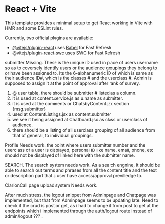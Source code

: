 # React + Vite

This template provides a minimal setup to get React working in Vite with HMR and some ESLint rules.

Currently, two official plugins are available:

- [@vitejs/plugin-react](https://github.com/vitejs/vite-plugin-react/blob/main/packages/plugin-react/README.md) uses [Babel](https://babeljs.io/) for Fast Refresh
- [@vitejs/plugin-react-swc](https://github.com/vitejs/vite-plugin-react-swc) uses [SWC](https://swc.rs/) for Fast Refresh


submitter Missing.
These is the unique iD used in place of users username so as to coversely identify users or the audience groupings they belong to or have been assigned to.
Its the 6-alphanumeric ID
of which is same as their audience ID#, which is the classes # and the userclass #. Admin is supposed to assign it at the point of approval after rank of survey.
1. @ user table, there should be submitter # listed as a column.
2. it is used at content.service.js as u.name as submitter.
3. it is used at the comments or ChatsbyContent.jsx section {msg.submitter}
4. used at ContentListings.jsx as content.submitter
5. we see it being assigned at Chatboard.jsx as class or userclass of audience.
6. there should be a listing of all userclass grouping of all audience from that of general, to individual groupings. 

Profile
Needs work.
the point where users submitter number and the userclass of a user is displayed, personal ID like name, email, phone, etc should not be displayed of linked here with the submitter name.

SEARCH.
The search system needs work. 
As a search engnine, it should be able to search out terms and phrases from all the content title and the text or description part that a user have access/approval previlledge to.

ClarionCall page upload system
Needs work.

After much stress, the logout snippet from Adminpage and Chatpage was implemented, but that from Adminpage seems to be updating late. Need to check if the crud is post or get, as i had to change it from post to get at the endpoints which i implemented through the auth/logout route instead of admin/logout ??? . 